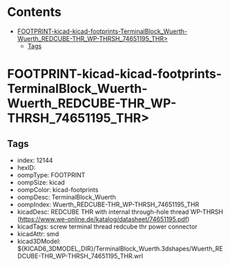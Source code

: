



Contents
========

* [FOOTPRINT-kicad-kicad-footprints-TerminalBlock_Wuerth-Wuerth_REDCUBE-THR_WP-THRSH_74651195_THR>](#footprint-kicad-kicad-footprints-terminalblock_wuerth-wuerth_redcube-thr_wp-thrsh_74651195_thr)
	* [Tags](#tags)

# FOOTPRINT-kicad-kicad-footprints-TerminalBlock_Wuerth-Wuerth_REDCUBE-THR_WP-THRSH_74651195_THR>

## Tags

- index: 12144
- hexID: 
- oompType: FOOTPRINT
- oompSize: kicad
- oompColor: kicad-footprints
- oompDesc: TerminalBlock_Wuerth
- oompIndex: Wuerth_REDCUBE-THR_WP-THRSH_74651195_THR
- kicadDesc: REDCUBE THR with internal through-hole thread WP-THRSH (https://www.we-online.de/katalog/datasheet/74651195.pdf)
- kicadTags: screw terminal thread redcube thr power connector
- kicadAttr: smd
- kicad3DModel: ${KICAD6_3DMODEL_DIR}/TerminalBlock_Wuerth.3dshapes/Wuerth_REDCUBE-THR_WP-THRSH_74651195_THR.wrl
